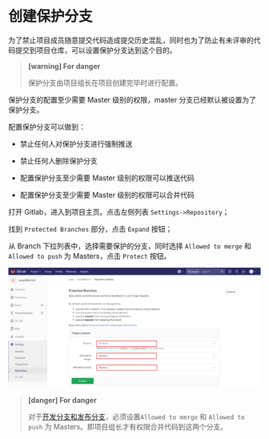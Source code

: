 # 创建保护分支

为了禁止项目成员随意提交代码造成提交历史混乱，同时也为了防止有未评审的代码提交到项目仓库，可以设置保护分支达到这个目的。

> **[warning] For danger**
>
> 保护分支由项目组长在项目创建完毕时进行配置。

保护分支的配置至少需要 Master 级别的权限，master 分支已经默认被设置为了保护分支。

配置保护分支可以做到：

- 禁止任何人对保护分支进行强制推送

- 禁止任何人删除保护分支

- 配置保护分支至少需要 Master 级别的权限可以推送代码

- 配置保护分支至少需要 Master 级别的权限可以合并代码

打开 Gitlab，进入到项目主页。点击左侧列表 `Settings->Repository`；

找到 `Protected Branches` 部分，点击 `Expand` 按钮；

从 Branch 下拉列表中，选择需要保护的分支，同时选择 `Allowed to merge` 和 `Allowed to push` 为 Masters，点击 `Protect` 按钮。

![](/assets/protected-branch.png)

> **[danger] For danger**
>
> 对于[开发分支和发布分支](/workflow/workflow.md)，必须设置`Allowed to merge` 和 `Allowed to push` 为 Masters。即项目组长才有权限合并代码到这两个分支。